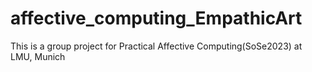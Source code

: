 # affective_computing_EmpathicArt
This is a group project for Practical Affective Computing(SoSe2023) at LMU, Munich
